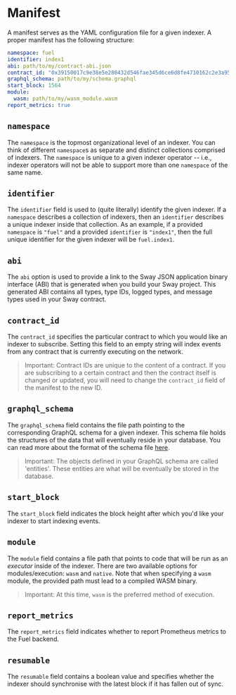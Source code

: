 # Manifest

A manifest serves as the YAML configuration file for a given indexer. A proper manifest has the following structure:

```yaml
namespace: fuel
identifier: index1
abi: path/to/my/contract-abi.json
contract_id: "0x39150017c9e38e5e280432d546fae345d6ce6d8fe4710162c2e3a95a6faff051"
graphql_schema: path/to/my/schema.graphql
start_block: 1564
module:
  wasm: path/to/my/wasm_module.wasm
report_metrics: true
```

## `namespace`

The `namespace` is the topmost organizational level of an indexer. You can think of different `namespace`s as separate and distinct collections comprised of indexers. The `namespace` is unique to a given indexer operator -- i.e., indexer operators will not be able to support more than one `namespace` of the same name.

## `identifier`

The `identifier` field is used to (quite literally) identify the given indexer. If a `namespace` describes a collection of indexers, then an `identifier` describes a unique indexer inside that collection. As an example, if a provided `namespace` is `"fuel"` and a provided `identifier` is `"index1"`, then the full unique identifier for the given indexer will be `fuel.index1`.

## `abi`

The `abi` option is used to provide a link to the Sway JSON application binary interface (ABI) that is generated when you build your Sway project. This generated ABI contains all types, type IDs, logged types, and message types used in your Sway contract.

## `contract_id`

The `contract_id` specifies the particular contract to which you would like an indexer to subscribe. Setting this field to an empty string will index events from any contract that is currently executing on the network.

> Important: Contract IDs are unique to the content of a contract. If you are subscribing to a certain contract and then the contract itself is changed or updated, you will need to change the `contract_id` field of the manifest to the new ID.

## `graphql_schema`

The `graphql_schema` field contains the file path pointing to the corresponding GraphQL schema for a given indexer. This schema file holds the structures of the data that will eventually reside in your database. You can read more about the format of the schema file [here](./schema.md).

> Important: The objects defined in your GraphQL schema are called 'entities'. These entities are what will be eventually be stored in the database.

## `start_block`

The `start_block` field indicates the block height after which you'd like your indexer to start indexing events.

## `module`

The `module` field contains a file path that points to code that will be run as an _executor_ inside of the indexer. There are two available options for modules/execution: `wasm` and `native`. Note that when specifying a `wasm` module, the provided path must lead to a compiled WASM binary.

> Important: At this time, `wasm` is the preferred method of execution.

## `report_metrics`

The `report_metrics` field indicates whether to report Prometheus metrics to the Fuel backend.

## `resumable`

The `resumable` field contains a boolean value and specifies whether the indexer should synchronise with the latest block if it has fallen out of sync.
